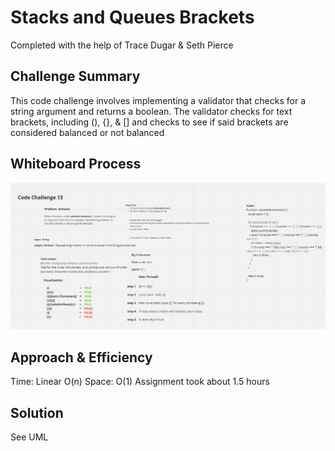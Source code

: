 # Stacks and Queues Brackets
Completed with the help of Trace Dugar & Seth Pierce

## Challenge Summary
This code challenge involves implementing a validator that checks for a string argument and returns a boolean. The validator checks for text brackets, including (), {}, & [] and checks to see if said brackets are considered balanced or not balanced

## Whiteboard Process
![Code Challenge 13](Screenshots/CodeChallenge13.png)

## Approach & Efficiency
Time: Linear O(n)
Space: O(1)
Assignment took about 1.5 hours

## Solution
See UML